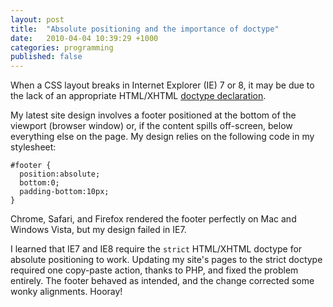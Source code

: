 ```yaml
---
layout: post
title:  "Absolute positioning and the importance of doctype"
date:   2010-04-04 10:39:29 +1000
categories: programming
published: false
---
```


When a CSS layout breaks in Internet Explorer (IE) 7 or 8, it may be due to the lack of an appropriate HTML/XHTML [doctype declaration](https://www.w3schools.com/tags/tag_doctype.asp).

My latest site design involves a footer positioned at the bottom of the viewport (browser window) or, if the content spills off-screen, below everything else on the page. My design relies on the following code in my stylesheet:

```
#footer {
  position:absolute;
  bottom:0;
  padding-bottom:10px;
}
```

Chrome, Safari, and Firefox rendered the footer perfectly on Mac and Windows Vista, but my design failed in IE7.

I learned that IE7 and IE8 require the `strict` HTML/XHTML doctype for absolute positioning to work. Updating my site's pages to the strict doctype required one copy-paste action, thanks to PHP, and fixed the problem entirely. The footer behaved as intended, and the change corrected some wonky alignments. Hooray!
